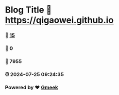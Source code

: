 # Blog Title :link: https://qigaowei.github.io 
### :page_facing_up: [15](https://qigaowei.github.io/tag.html) 
### :speech_balloon: 0 
### :hibiscus: 7955 
### :alarm_clock: 2024-07-25 09:24:35 
### Powered by :heart: [Gmeek](https://github.com/Meekdai/Gmeek)
